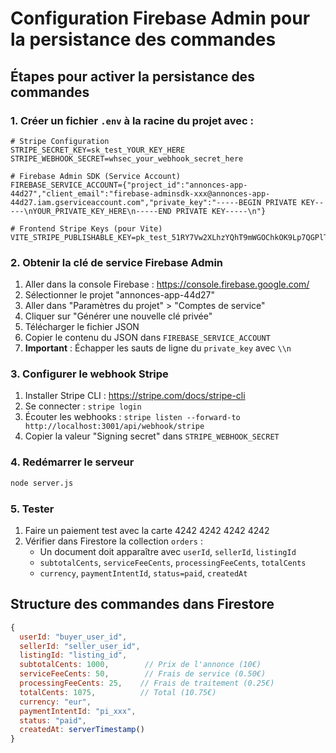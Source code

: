 # Configuration Firebase Admin pour la persistance des commandes

## Étapes pour activer la persistance des commandes

### 1. Créer un fichier `.env` à la racine du projet avec :

```env
# Stripe Configuration
STRIPE_SECRET_KEY=sk_test_YOUR_KEY_HERE
STRIPE_WEBHOOK_SECRET=whsec_your_webhook_secret_here

# Firebase Admin SDK (Service Account)
FIREBASE_SERVICE_ACCOUNT={"project_id":"annonces-app-44d27","client_email":"firebase-adminsdk-xxx@annonces-app-44d27.iam.gserviceaccount.com","private_key":"-----BEGIN PRIVATE KEY-----\nYOUR_PRIVATE_KEY_HERE\n-----END PRIVATE KEY-----\n"}

# Frontend Stripe Keys (pour Vite)
VITE_STRIPE_PUBLISHABLE_KEY=pk_test_51RY7Vw2XLhzYQhT9mWGOChkOK9Lp7QGPlTA5mqrZhHCDwiRGdgXeEpCanybQGuvXy4FsNTyDOTlYNkGsBGXEGNhS00ORRyOHto
```

### 2. Obtenir la clé de service Firebase Admin

1. Aller dans la console Firebase : https://console.firebase.google.com/
2. Sélectionner le projet "annonces-app-44d27"
3. Aller dans "Paramètres du projet" > "Comptes de service"
4. Cliquer sur "Générer une nouvelle clé privée"
5. Télécharger le fichier JSON
6. Copier le contenu du JSON dans `FIREBASE_SERVICE_ACCOUNT`
7. **Important** : Échapper les sauts de ligne du `private_key` avec `\\n`

### 3. Configurer le webhook Stripe

1. Installer Stripe CLI : https://stripe.com/docs/stripe-cli
2. Se connecter : `stripe login`
3. Écouter les webhooks : `stripe listen --forward-to http://localhost:3001/api/webhook/stripe`
4. Copier la valeur "Signing secret" dans `STRIPE_WEBHOOK_SECRET`

### 4. Redémarrer le serveur

```bash
node server.js
```

### 5. Tester

1. Faire un paiement test avec la carte 4242 4242 4242 4242
2. Vérifier dans Firestore la collection `orders` :
   - Un document doit apparaître avec `userId`, `sellerId`, `listingId`
   - `subtotalCents`, `serviceFeeCents`, `processingFeeCents`, `totalCents`
   - `currency`, `paymentIntentId`, `status=paid`, `createdAt`

## Structure des commandes dans Firestore

```javascript
{
  userId: "buyer_user_id",
  sellerId: "seller_user_id", 
  listingId: "listing_id",
  subtotalCents: 1000,        // Prix de l'annonce (10€)
  serviceFeeCents: 50,        // Frais de service (0.50€)
  processingFeeCents: 25,    // Frais de traitement (0.25€)
  totalCents: 1075,          // Total (10.75€)
  currency: "eur",
  paymentIntentId: "pi_xxx",
  status: "paid",
  createdAt: serverTimestamp()
}
```
